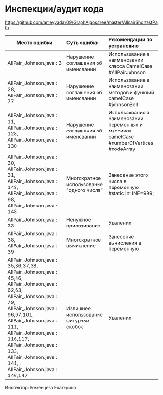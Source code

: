# Инспекции/аудит кода

https://github.com/ameyyadav09/GraphAlgos/tree/master/AllpairShortestPath


| Место ошибки | Суть ошибки | Рекомендации по устранению |
| ------------- |:-------------| :-----|
|AllPair_Johnson.java : 3  | Нарушение соглашения об именовании  | Использование в наименовании класса CamelCase #AllPairJohnson |
|  AllPair_Johnson.java : 28, AllPair_Johnson.java : 77 | Нарушение соглашения об именовании  | Использование в наименовании методов и функций camelCase #johnsonBell |
|  AllPair_Johnson.java : 11, AllPair_Johnson.java : 128,  AllPair_Johnson.java : 130| Нарушение соглашения об именовании  | Использование в наименовании переменных и массивов camelCase #numberOfVertices #nodeArray |
| AllPair_Johnson.java : 30, AllPair_Johnson.java : 31, AllPair_Johnson.java : 148, AllPair_Johnson.java : 98, AllPair_Johnson.java : 148 | Многократное использование "одного числа"   | Занесение этого числа в переменную #static int INF=999;  |
| AllPair_Johnson.java : 33  | Ненужное присваивание | Удаление |
| AllPair_Johnson.java : 38, AllPair_Johnson.java : 39 | Многократное вычисление | Занесение вычисления в переменную |
| AllPair_Johnson.java : 35,36,37,38, AllPair_Johnson.java : 45,46, AllPair_Johnson.java : 62,63, AllPair_Johnson.java : 79, AllPair_Johnson.java : 96,97,101, AllPair_Johnson.java : 111, AllPair_Johnson.java : 116,117, AllPair_Johnson.java : 133, AllPair_Johnson.java : 141, , AllPair_Johnson.java : 146,147| Излишнее использование фигурных скобок | Удаление |


Инспектор:
Мезенцева Екатерина
